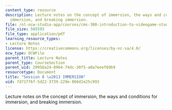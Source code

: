 ```yaml
---
content_type: resource
description: Lecture notes on the concept of immersion, the ways and conditions for
  immersion, and breaking immersion.
file: /ol-ocw-studio-app/courses/cms-300-introduction-to-videogame-studies-fall-2011/7d71f76f5d223739229e866d1e25c993_MITCMS_300F11_session_8.pdf
file_size: 565593
file_type: application/pdf
learning_resource_types:
- Lecture Notes
license: https://creativecommons.org/licenses/by-nc-sa/4.0/
ocw_type: OCWFile
parent_title: Lecture Notes
parent_type: CourseSection
parent_uid: 29958a24-8964-74dc-30f5-a0a7eeef69b9
resourcetype: Document
title: "Session 8 \u2013 IMMERSION"
uid: 7d71f76f-5d22-3739-229e-866d1e25c993
---
```

Lecture notes on the concept of immersion, the ways and conditions for immersion, and breaking immersion.